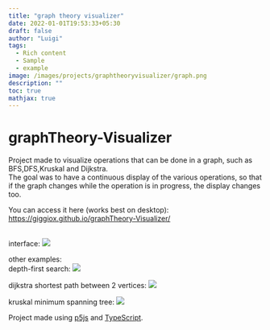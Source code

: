 ```yaml
---
title: "graph theory visualizer"
date: 2022-01-01T19:53:33+05:30
draft: false
author: "Luigi"
tags:
  - Rich content
  - Sample
  - example
image: /images/projects/graphtheoryvisualizer/graph.png
description: ""
toc: true
mathjax: true
---
```


# graphTheory-Visualizer

Project made to visualize operations that can be done in a graph, such as BFS,DFS,Kruskal and Dijkstra.\
The goal was to have a continuous display of the various operations, so that if the graph changes while the operation is in progress, the display changes too.

You can access it here (works best on desktop): https://giggiox.github.io/graphTheory-Visualizer/  <br/><br/>

interface:
![](/images/projects/graphtheoryvisualizer/interface.gif)


other examples: <br/>
depth-first search:
![](/images/projects/graphtheoryvisualizer/dfs.gif)


dijkstra shortest path between 2 vertices:
![](/images/projects/graphtheoryvisualizer/dijkstra.gif)

kruskal minimum spanning tree:
![](/images/projects/graphtheoryvisualizer/kruskal.gif)

&NewLine;
Project made using [p5js](https://p5js.org/) and [TypeScript](https://www.typescriptlang.org/).

